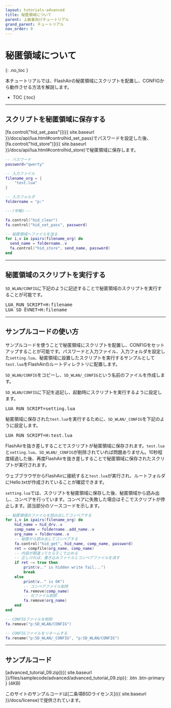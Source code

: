 ```yaml
---
layout: tutorials-advanced
title: 秘匿領域について
parent: 上級者向けチュートリアル
grand_parent: チュートリアル
nav_order: 9
---
```


# 秘匿領域について
{: .no_toc }

本チュートリアルでは、FlashAirの秘匿領域にスクリプトを配置し、CONFIGから動作させる方法を解説します。

- TOC
{:toc}

---
## スクリプトを秘匿領域に保存する

[fa.control("hid_set_pass")]({{ site.baseurl }}/docs/api/lua.html#controlhid_set_pass)でパスワードを設定した後、[fa.control("hid_store")]({{ site.baseurl }}/docs/api/lua.html#controlhid_store)で秘匿領域に保存します。

```lua
-- パスワード
password="qwerty"

-- 入力ファイル
filename_org = {
	"test.lua"
}

-- 入力フォルダ
foldername = "p:"

---(中略)---

fa.control("hid_clear")
fa.control("hid_set_pass", password)

-- 秘匿領域へファイルを送る
for i,v in ipairs(filename_org) do
  send_name = foldername..v
  fa.control("hid_store", send_name, password)
end
```

---
## 秘匿領域のスクリプトを実行する

`SD_WLAN/CONFIG`に下記のように記述することで秘匿領域のスクリプトを実行することが可能です。

<pre>
LUA_RUN_SCRIPT=H:filename
LUA_SD_EVNET=H:filename
</pre>

---
## サンプルコードの使い方

サンプルコードを使うことで秘匿領域にスクリプトを配置し、CONFIGをセットアップすることが可能です。パスワードと入力ファイル、入力フォルダを設定した`setting.lua`、秘匿領域に設置したスクリプトを実行するサンプルとして`test.lua`をFlashAirのルートディレクトリに配置します。

`SD_WLAN/CONFIG`をコピーし、`SD_WLAN/_CONFIG`という名前のファイルを作成します。

`SD_WLAN/CONFIG`に下記を追記し、起動時にスクリプトを実行するように設定します。

<pre>
LUA_RUN_SCRIPT=setting.lua
</pre>

秘匿領域に保存された`test.lua`を実行するために、`SD_WLAN/_CONFIG`を下記のように設定します。

<pre>
LUA_RUN_SCRIPT=H:test.lua
</pre>

FlashAirを抜き差しすることでスクリプトが秘匿領域に保存されます。`test.lua`と`setting.lua`、`SD_WLAN/_CONFIG`が削除されていれば問題ありません。10秒程度経過した後、再度FlashAirを抜き差しすることで秘匿領域に保存されたスクリプトが実行されます。

ウェブブラウザからFlashAirに接続すると`test.lua`が実行され、ルートフォルダにHello.txtが作成されていることが確認できます。

`setting.lua`では、スクリプトを秘匿領域に保存した後、秘匿領域から読み出し、コンペアを行っています。コンペアに失敗した場合はそこでスクリプトが停止します。該当部分のソースコードを示します。

```lua
-- 秘匿領域のファイルを読み出してコンペアする
for i,v in ipairs(filename_org) do
	hid_name = hid_drv..v
	comp_name = foldername..add_name..v
	org_name = foldername..v
	-- 秘匿から読み出してコンペアする
	fa.control("hid_get", hid_name, comp_name, password)
	ret = compfile(org_name, comp_name)
	-- 内容が間違ってたらそこで止める
	-- 正しければ、書き込みファイルとコンペアファイルを消す
	if ret ~= true then
		print(v.." is hidden write fail...")
		break
	else
		print(v.." is OK")
		-- コンペアファイル削除
		fa.remove(comp_name)
		-- 元ファイル削除
		fa.remove(org_name)
	end
end

-- CONFIGファイルを削除
fa.remove("p:SD_WLAN/CONFIG")

-- CONFIGファイルをリネームする
fa.rename("p:SD_WLAN/_CONFIG", "p:SD_WLAN/CONFIG")
```

---
## サンプルコード

[advanced_tutorial_09.zip]({{ site.baseurl }}/files/samplecode/advanced/advanced_tutorial_09.zip){: .btn .btn-primary } (4KB)

このサイトのサンプルコードは[二条項BSDライセンス]({{ site.baseurl }}/docs/license)で提供されています。

